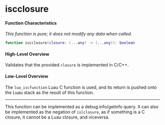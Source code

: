 # iscclosure

#### Function Characteristics

_This function is pure; it does not modify any data when called._

```lua
function iscclosure(closure: (...any) -> (...any)): boolean
```

#### High-Level Overview

Validates that the provided `closure` is implemented in C/C++.

#### Low-Level Overview

The `lua_iscfunction` Luau C function is used, and its return is pushed onto the Luau stack as the result of this function.

***

This function can be implemented as a debug.info/getinfo query. It can also be implemented as the negation of `islclosure`, as if something is a C closure, it cannot be a Luau closure, and viceversa.
